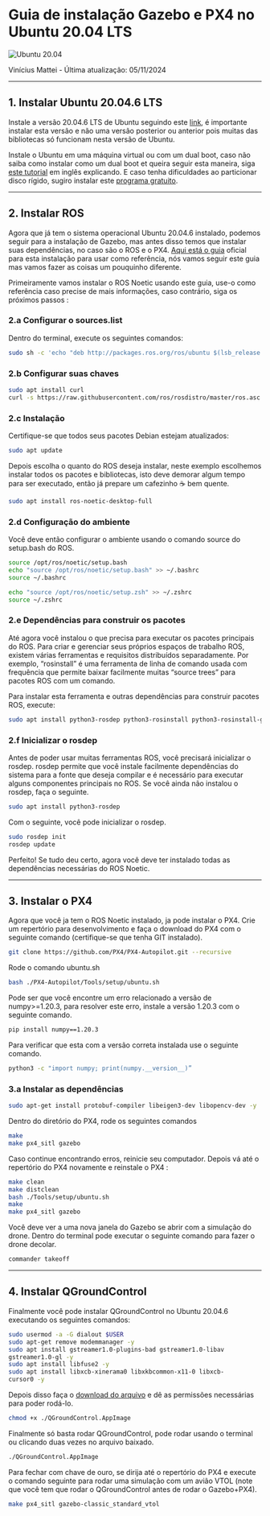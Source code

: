 # Guia de instalação Gazebo e PX4 no Ubuntu 20.04 LTS

![Ubuntu 20.04](https://res.cloudinary.com/canonical/image/fetch/f_auto,q_auto,fl_sanitize,c_fill,w_1280,h_768/https://ubuntu.com/wp-content/uploads/a728/2020-04-23-13.05.21.jpg)

Vinícius Mattei - Última atualização: 05/11/2024

---

## 1. Instalar Ubuntu 20.04.6 LTS

  Instale a versão 20.04.6 LTS de Ubuntu seguindo este [link](https://releases.ubuntu.com/focal/), é importante instalar esta versão e não uma versão posterior ou anterior pois muitas das bibliotecas só funcionam nesta versão de Ubuntu.
  
  Instale o Ubuntu em uma máquina virtual ou com um dual boot, caso
não saiba como instalar como um dual boot et queira seguir esta maneira,
siga [este tutorial](https://youtu.be/mXyN1aJYefc?si=b5Smt-pQjrhisa16) em inglês explicando. E caso tenha dificuldades ao particionar disco rígido, sugiro instalar este [programa gratuito](https://www.partitionwizard.com/free-partition-manager.html).

---

## 2. Instalar ROS

  Agora que já tem o sistema operacional Ubuntu 20.04.6 instalado,
podemos seguir para a instalação de Gazebo, mas antes disso temos que
instalar suas dependências, no caso são o ROS e o PX4. [Aqui está o guia](<https://docs.px4.io/main/en/ros/mavros_installation.html#ros-noetic-(ubuntu-22.04)>) oficial para esta instalação para usar como referência, nós vamos seguir este guia mas vamos fazer as coisas um pouquinho diferente.

  Primeiramente vamos instalar o ROS Noetic usando este guia, use-o
como referência caso precise de mais informações, caso contrário, siga os próximos
passos :

### 2.a Configurar o sources.list

Dentro do terminal, execute os seguintes comandos:

```bash
sudo sh -c 'echo "deb http://packages.ros.org/ros/ubuntu $(lsb_release -sc) main" > /etc/apt/sources.list.d/ros-latest.list'
```

### 2.b Configurar suas chaves

```bash
sudo apt install curl
curl -s https://raw.githubusercontent.com/ros/rosdistro/master/ros.asc | sudo apt-key add -
```

### 2.c Instalação

Certifique-se que todos seus pacotes Debian estejam atualizados:

```bash
sudo apt update
```

  Depois escolha o quanto do ROS deseja instalar, neste exemplo
escolhemos instalar todos os pacotes e bibliotecas, isto deve demorar algum
tempo para ser executado, então já prepare um cafezinho ☕ bem quente.

```bash
sudo apt install ros-noetic-desktop-full
```

### 2.d Configuração do ambiente

  Você deve então configurar o ambiente usando o comando source do
setup.bash do ROS.

```bash
source /opt/ros/noetic/setup.bash
echo "source /opt/ros/noetic/setup.bash" >> ~/.bashrc
source ~/.bashrc
```

```zsh
echo "source /opt/ros/noetic/setup.zsh" >> ~/.zshrc
source ~/.zshrc
```

### 2.e Dependências para construir os pacotes

  Até agora você instalou o que precisa para executar os pacotes
principais do ROS. Para criar e gerenciar seus próprios espaços de trabalho
ROS, existem várias ferramentas e requisitos distribuídos separadamente. Por
exemplo, “rosinstall” é uma ferramenta de linha de comando usada com
frequência que permite baixar facilmente muitas “source trees” para pacotes
ROS com um comando.

  Para instalar esta ferramenta e outras dependências para construir
pacotes ROS, execute:

```bash
sudo apt install python3-rosdep python3-rosinstall python3-rosinstall-generator python3-wstool build-essential
```

### 2.f Inicializar o rosdep

  Antes de poder usar muitas ferramentas ROS, você precisará inicializar o
rosdep. rosdep permite que você instale facilmente dependências do
sistema para a fonte que deseja compilar e é necessário para executar alguns
componentes principais no ROS. Se você ainda não instalou o rosdep, faça o
seguinte.

```bash
sudo apt install python3-rosdep
```

  Com o seguinte, você pode inicializar o rosdep.

```bash
sudo rosdep init
rosdep update
```

  Perfeito! Se tudo deu certo, agora você deve ter instalado todas as
dependências necessárias do ROS Noetic.

---

## 3. Instalar o PX4

  Agora que você ja tem o ROS Noetic instalado, ja pode instalar o PX4.
Crie um repertório para desenvolvimento e faça o download do PX4 com o
seguinte comando (certifique-se que tenha GIT instalado).

```bash
git clone https://github.com/PX4/PX4-Autopilot.git --recursive
```

Rode o comando ubuntu.sh

```bash
bash ./PX4-Autopilot/Tools/setup/ubuntu.sh
```

  Pode ser que você encontre um erro relacionado a versão de
numpy>=1.20.3, para resolver este erro, instale a versão 1.20.3 com o seguinte
comando.

```bash
pip install numpy==1.20.3
```

  Para verificar que esta com a versão correta instalada use o seguinte
comando.

```bash
python3 -c "import numpy; print(numpy.__version__)”
```

### 3.a Instalar as dependências

```bash
sudo apt-get install protobuf-compiler libeigen3-dev libopencv-dev -y
```

  Dentro do diretório do PX4, rode os seguintes comandos

```bash
make
make px4_sitl gazebo
```

  Caso continue encontrando erros, reinicie seu computador. Depois vá
até o repertório do PX4 novamente e reinstale o PX4 :


```bash
make clean
make distclean
bash ./Tools/setup/ubuntu.sh
make
make px4_sitl gazebo
```

  Você deve ver a uma nova janela do Gazebo se abrir com a simulação do
drone. Dentro do terminal pode executar o seguinte comando para fazer o
drone decolar.

```bash
commander takeoff
```

---

## 4. Instalar QGroundControl

  Finalmente você pode instalar QGroundControl no Ubuntu 20.04.6
executando os seguintes comandos:

```bash
sudo usermod -a -G dialout $USER
sudo apt-get remove modemmanager -y
sudo apt install gstreamer1.0-plugins-bad gstreamer1.0-libav
gstreamer1.0-gl -y
sudo apt install libfuse2 -y
sudo apt install libxcb-xinerama0 libxkbcommon-x11-0 libxcb-
cursor0 -y
```

  Depois disso faça o [download do arquivo](https://d176tv9ibo4jno.cloudfront.net/latest/QGroundControl.AppImage) e dê as permissões necessárias
para poder rodá-lo.

```bash
chmod +x ./QGroundControl.AppImage
```

  Finalmente só basta rodar QGroundControl, pode rodar usando o
terminal ou clicando duas vezes no arquivo baixado.

```bash
./QGroundControl.AppImage
```

  Para fechar com chave de ouro, se dirija até o repertório do PX4 e
execute o comando seguinte para rodar uma simulação com um avião VTOL
(note que você tem que rodar o QGroundControl antes de rodar o
Gazebo+PX4).

```bash
make px4_sitl gazebo-classic_standard_vtol
```
